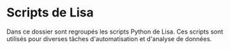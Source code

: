 # Scripts de Lisa
Dans ce dossier sont regroupés les scripts Python de Lisa. Ces scripts sont utilisés pour diverses tâches d'automatisation et d'analyse de données.